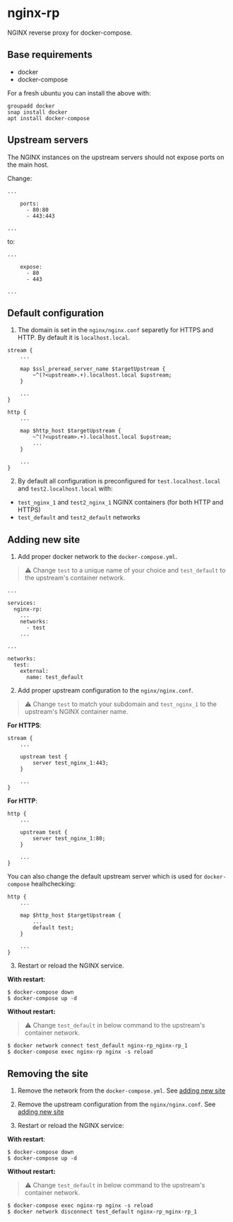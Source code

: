 nginx-rp
===============================

NGINX reverse proxy for docker-compose.

Base requirements
------------

* docker
* docker-compose


For a fresh ubuntu you can install the above with:
```
groupadd docker
snap install docker
apt install docker-compose
```

Upstream servers
------------
The NGINX instances on the upstream servers should not expose ports on the main host.

Change:
```
...

    ports:
      - 80:80
      - 443:443

...
```

to:
```
...

    expose:
      - 80
      - 443

...
```

Default configuration
------------

1. The domain is set in the `nginx/nginx.conf` separetly for HTTPS and HTTP. By default it is `localhost.local`.

```
stream {
    ...

    map $ssl_preread_server_name $targetUpstream {
        ~^(?<upstream>.+).localhost.local $upstream;
    }

    ...
}

http {
    ...

    map $http_host $targetUpstream {
        ~^(?<upstream>.+).localhost.local $upstream;
        ...
    }

    ...
}
```

2. By default all configuration is preconfigured for `test.localhost.local` and `test2.localhost.local` with:
* `test_nginx_1` and `test2_nginx_1` NGINX containers (for both HTTP and HTTPS)
* `test_default` and `test2_default` networks


Adding new site
------------

1. Add proper docker network to the `docker-compose.yml`.

> :warning: Change `test` to a unique name of your choice and `test_default` to the upstream's container network.

```
...

services:
  nginx-rp:
    ...
    networks:
      - test
    ...

...

networks:
  test:
    external:
      name: test_default
```

2. Add proper upstream configuration to the `nginx/nginx.conf`.

> :warning: Change `test` to match your subdomain and `test_nginx_1` to the upstream's NGINX container name.

**For HTTPS**:
```
stream {
    ...

    upstream test {
        server test_nginx_1:443;
    }

    ...
}
```

**For HTTP**:
```
http {
    ...

    upstream test {
        server test_nginx_1:80;
    }

    ...
}
```

You can also change the default upstream server which is used for `docker-compose` healhchecking:
```
http {
    ...

    map $http_host $targetUpstream {
        ...
        default test;
    }

    ...
}
```

3. Restart or reload the NGINX service.

**With restart**:
```
$ docker-compose down
$ docker-compose up -d
```

**Without restart:** 
> :warning: Change `test_default` in below command to the upstream's container network.

```
$ docker network connect test_default nginx-rp_nginx-rp_1
$ docker-compose exec nginx-rp nginx -s reload
```

Removing the site
------------------------------------

1. Remove the network from the `docker-compose.yml`. See [adding new site](#adding-new-site)

2. Remove the upstream configuration from the `nginx/nginx.conf`. See [adding new site](#adding-new-site)

3. Restart or reload the NGINX service:

**With restart**:
```
$ docker-compose down
$ docker-compose up -d
```

**Without restart:** 
> :warning: Change `test_default` in below command to the upstream's container network.

```
$ docker-compose exec nginx-rp nginx -s reload
$ docker network disconnect test_default nginx-rp_nginx-rp_1
```
